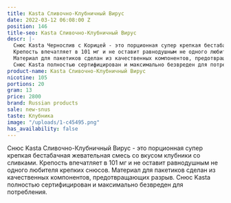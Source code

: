```yaml
---
title: Kasta Сливочно-Клубничный Вирус
date: 2022-03-12 06:08:00 Z
position: 146
title-seo: Kasta Сливочно-Клубничный Вирус
descr: |-
  Снюс Kasta Чернослив с Корицей - это порционная супер крепкая бестабачная жевательная смесь со вкусом клубники со сливками.
  Крепость впечатляет в 101 мг и не оставит равнодушным не одного любителя крепких снюсов.
  Материал для пакетиков сделан из качественных компонентов, предотвращающих разрыв.
  Снюс Kasta полностью сертифицирован и максимально безвреден для потребления.
product-name: Kasta Сливочно-Клубничный Вирус
nicotine: 105
portions: 20
gram: 13
price: 2800
brand: Russian products
sale: new-snus
taste: Клубника
image: "/uploads/1-c45495.png"
has_availability: false
---
```


Снюс Kasta Сливочно-Клубничный Вирус - это порционная супер крепкая бестабачная жевательная смесь со вкусом клубники со сливками.
Крепость впечатляет в 101 мг и не оставит равнодушным не одного любителя крепких снюсов.
Материал для пакетиков сделан из качественных компонентов, предотвращающих разрыв.
Снюс Kasta полностью сертифицирован и максимально безвреден для потребления.
